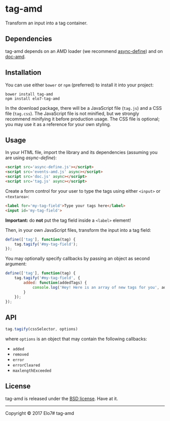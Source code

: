 # tag-amd

Transform an input into a tag container.

## Dependencies

tag-amd depends on an AMD loader (we recommend [async-define](http://elo7.github.io/async-define/)) and on [doc-amd](http://elo7.github.io/doc-amd/).

## Installation

You can use either `bower` or `npm` (preferred) to install it into your project:

```
bower install tag-amd
npm install elo7-tag-amd
```

In the download package, there will be a JavaScript file (`tag.js`) and a CSS file (`tag.css`). The JavaScript file is not minified, but we strongly recommend minifying it before production usage. The CSS file is optional; you may use it as a reference for your own styling.

## Usage

In your HTML file, import the library and its dependencies (assuming you are using *async-define*):

```html
<script src='async-define.js'></script>
<script src='events-amd.js' async></script>
<script src='doc.js' async></script>
<script src='tag.js' async></script>
```

Create a form control for your user to type the tags using either `<input>` or `<textarea>`:

```html
<label for='my-tag-field'>Type your tags here</label>
<input id='my-tag-field'>
```

**Important:** do **not** put the tag field inside a `<label>` element!

Then, in your own JavaScript files, transform the input into a tag field:

```javascript
define(['tag'], function(tag) {
	tag.tagify('#my-tag-field');
});
```

You may optionally specify callbacks by passing an object as second argument:

```javascript
define(['tag'], function(tag) {
	tag.tagify('#my-tag-field', {
		added: function(addedTags) {
			console.log('Hey! Here is an array of new tags for you', addedTags);
		}
	});
});
```

## API

```javascript
tag.tagify(cssSelector, options)
```

where `options` is an object that may contain the following callbacks:

- `added`
- `removed`
- `error`
- `errorCleared`
- `maxlengthExceeded`

## License

tag-amd is released under the [BSD license](https://github.com/elo7/tag-amd/blob/master/LICENSE). Have at it.

---

Copyright ©️ 2017 Elo7# tag-amd